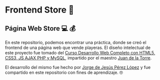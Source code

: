 # Frontend Store 🏪

## Página Web Store 💻 💰

En este repositorio, podemos encontrar una práctica, donde se creó el frontend de una página web que vende playeras. El diseño intelectual de este proyecto fue tomado del [Curso Desarrollo Web Completo con HTML5, CSS3, JS AJAX PHP y MySQL](https://www.udemy.com/course/desarrollo-web-completo-con-html5-css3-js-php-y-mysql/), impartido por el maestro [Juan de la Torre](https://codigoconjuan.com/).

El desarrollo del mismo fue hecho por [Jorge de Jesús Pérez López](https://portfolio-jorgeperez.netlify.app/) y fue compartido en este repositorio con fines de aprendizaje. 🤓
